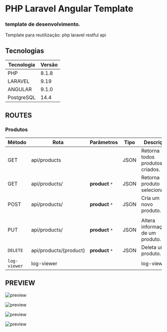 # PHP Laravel Angular Template
### template de desenvolvimento. 

<p>Template para reutilização:  php laravel restful api</p>

## Tecnologias 

| Tecnologia  | Versão |
| ------ | ------ |
| PHP | 8.1.8 |
| LARAVEL | 9.19 |
| ANGULAR | 9.1.0 |
| PostgreSQL | 14.4  |


## ROUTES 

### Produtos
| Método | Rota | Parâmetros | Tipo  | Descrição
| ------ | ------ | ------ | ------ |------ |
| GET | api/products|                     |   JSON     | Retorna todos produtos criados.
| GET | api/products/ | **product**  `*` |   JSON     | Retorna  produto selecionado. 
| POST | api/products/ |**product**  `*` |JSON | Cria um novo produto. 
|            |         |
| PUT | api/products/  |**product**  `*` | JSON |Altera informações de um produto.         |  
| `DELETE` |   api/products/{product}   | **product**  `*` | JSON |Deleta um produto.
| `log-viewer` |   log-viewer  |  |  |log-viewer
## PREVIEW

![preview](https://github.com/joseEstudos/laraAngularTemplate/blob/91dffef34b7083650c323a139dddeba7d6117499/summary/prints/produtos.png)

![preview](https://github.com/joseEstudos/laraAngularTemplate/blob/91dffef34b7083650c323a139dddeba7d6117499/summary/prints/novoProduto.png)

![preview](https://github.com/joseEstudos/laraAngularTemplate/blob/91dffef34b7083650c323a139dddeba7d6117499/summary/prints/excluirProduto.png)

![preview](https://github.com/joseEstudos/laraAngularTemplate/blob/91dffef34b7083650c323a139dddeba7d6117499/summary/prints/editarProduto.png)
